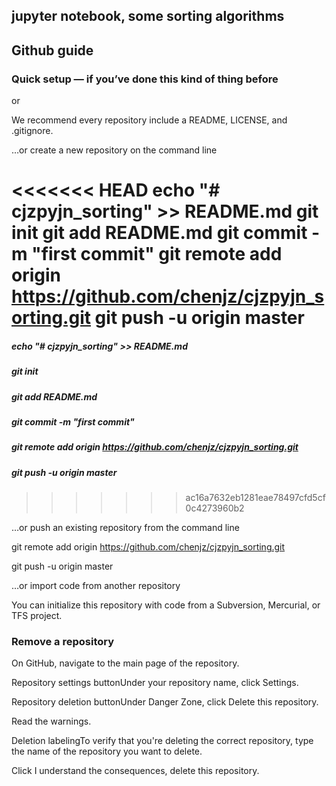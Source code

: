 ## jupyter notebook, some sorting algorithms

## Github guide
### Quick setup — if you’ve done this kind of thing before
or

We recommend every repository include a README, LICENSE, and .gitignore.

…or create a new repository on the command line

<<<<<<< HEAD
echo "# cjzpyjn_sorting" >> README.md
git init
git add README.md
git commit -m "first commit"
git remote add origin https://github.com/chenjz/cjzpyjn_sorting.git
git push -u origin master
=======
##### echo "# cjzpyjn_sorting" >> README.md
##### git init
##### git add README.md
##### git commit -m "first commit"
##### git remote add origin https://github.com/chenjz/cjzpyjn_sorting.git
##### git push -u origin master
>>>>>>> ac16a7632eb1281eae78497cfd5cf0c4273960b2

…or push an existing repository from the command line

git remote add origin https://github.com/chenjz/cjzpyjn_sorting.git

git push -u origin master

…or import code from another repository

You can initialize this repository with code from a Subversion, Mercurial, or TFS project.

### Remove a repository

On GitHub, navigate to the main page of the repository.

Repository settings buttonUnder your repository name, click  Settings.

Repository deletion buttonUnder Danger Zone, click Delete this repository.

Read the warnings.

Deletion labelingTo verify that you're deleting the correct repository, type the name of the repository you want to delete.

Click I understand the consequences, delete this repository.

